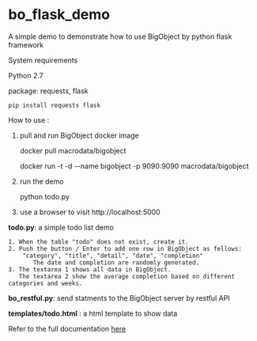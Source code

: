 # bo_flask_demo
A simple demo to demonstrate how to use BigObject by python flask framework

System requirements

Python 2.7

package: requests, flask
    
    pip install requests flask
    
How to use :

1. pull and run BigObject docker image

    docker pull macrodata/bigobject
    
    docker run -t -d --name bigobject -p 9090:9090 macrodata/bigobject

2. run the demo
    
    python todo.py

3. use a browser to visit http://localhost:5000

    
**todo.py**: a simple todo list demo

	1. When the table "todo" does not exist, create it.
	2. Push the button / Enter to add one row in BigObject as fellows: 
		"category", "title", "detail", "date", "completion"
           The date and completion are randomly generated.
	3. The textarea 1 shows all data in BigObject.
	   The textarea 2 show the average completion based on different categories and weeks.

**bo_restful.py**: send statments to the BigObject server by restful API 

**templates/todo.html** : a html template to show data

Refer to the full documentation [here](https://docs.bigobject.io/)



